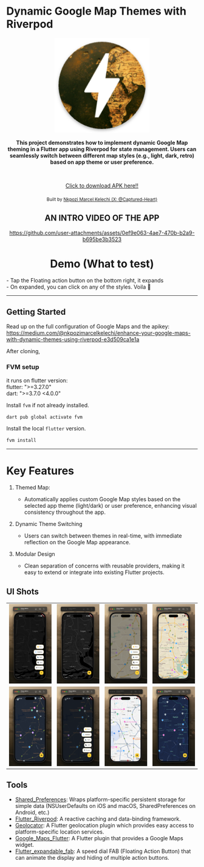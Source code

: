 # Dynamic Google Map Themes with Riverpod

<div align="center">
   <img src="./assets/logo.png" width="250" height="250" color="0xFF2676FC"/>

<strong> This project demonstrates how to implement dynamic Google Map theming in a Flutter app using Riverpod for state management. Users can seamlessly switch between different map styles (e.g., light, dark, retro) based on app theme or user preference. </strong>

<br/>

[Click to download APK here!!](https://drive.google.com/file/d/1__dRUHI7zh9f78qZW5tRwxTgSJVXDj_i/view?usp=sharing)

<sub>Built by <a href="https://twitter.com/_Captured_Heart">Nkpozi Marcel Kelechi (X: @Captured-Heart)</a></sub>
<br />

## AN INTRO VIDEO OF THE APP


https://github.com/user-attachments/assets/0ef9e063-4ae7-470b-b2a9-b695be3b3523


# Demo (What to test)

<div align="left">
- Tap the Floating action button on the bottom right, it expands<br/>
- On expanded, you can click on any of the styles. Voila 🥳<br/>
</div>

</div>

---

## Getting Started

 Read up on the full configuration of Google Maps and the apikey: https://medium.com/@nkpozimarcelkelechi/enhance-your-google-maps-with-dynamic-themes-using-riverpod-e3d509ca1e1a
 
After cloning,

### FVM setup

it runs on flutter version: <br> flutter: ">=3.27.0" <br> dart: ">=3.7.0 <4.0.0"

Install `fvm` if not already installed.

```bash
dart pub global activate fvm
```

Install the local `flutter` version.

```bash
fvm install
```

---

# Key Features

1. Themed Map:

   - Automatically applies custom Google Map styles based on the selected app theme (light/dark) or user preference, enhancing visual consistency throughout the app.

2. Dynamic Theme Switching

   - Users can switch between themes in real-time, with immediate reflection on the Google Map appearance.

3. Modular Design

   - Clean separation of concerns with reusable providers, making it easy to extend or integrate into existing Flutter projects.

## UI Shots

<div style="text-align: center">
  <table>
    <tr>
      <td style="text-align: center">
        <img src="screenshots/dark1.png" width="800" />
      </td>
      <td style="text-align: center">
        <img src="screenshots/dark.png" width="800" />
      </td>
       <td style="text-align: center">
        <img src="screenshots/retro1.png" width="800" />
      </td> <td style="text-align: center">
        <img src="screenshots/retro.png" width="800" />
      </td>
    </tr>
     <tr>
      <td style="text-align: center">
        <img src="screenshots/night.png" width="800" />
      </td>
      <td style="text-align: center">
        <img src="screenshots/night1.png" width="800" />
      </td>
       <td style="text-align: center">
        <img src="screenshots/original.png" width="800" />
      </td> <td style="text-align: center">
        <img src="screenshots/nightBlue.png" width="800" />
      </td>
    </tr>
  </table>
</div>

## Tools

- [Shared_Preferences](https://pub.dev/packages/shared_preferences): Wraps platform-specific persistent storage for simple data (NSUserDefaults on iOS and macOS, SharedPreferences on Android, etc.)
- [Flutter_Riverpod](https://pub.dev/packages/flutter_riverpod): A reactive caching and data-binding framework.
- [Geolocator](https://pub.dev/packages/geolocator): A Flutter geolocation plugin which provides easy access to platform-specific location services.
- [Google_Maps_Flutter](https://pub.dev/packages/google_maps_flutter): A Flutter plugin that provides a Google Maps widget.
- [Flutter_expandable_fab](https://pub.dev/packages/flutter_expandable_fab): A speed dial FAB (Floating Action Button) that can animate the display and hiding of multiple action buttons.
